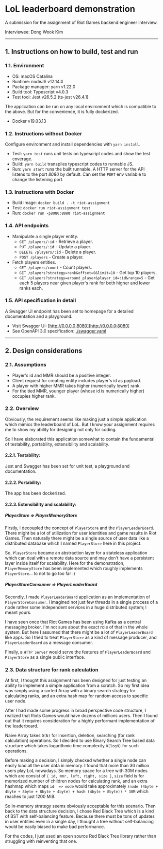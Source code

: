 # LoL leaderboard demonstration

A submission for the assignment of Riot Games backend engineer interview.

Interviewee: Dong Wook Kim 


---


## 1. Instructions on how to build, test and run

### 1.1. Environment

- OS: macOS Catalina
- Runtime: nodeJS v12.14.0
- Package manager: yarn v1.22.0
- Build tool: Typescript v4.0.3
- Test tool: Jest v26.5.2 (ts-jest v26.4.1)

The application can be run on any local environment which is compatible to the above.
But for the convenience, it is fully dockerized.

- Docker v19.03.13



### 1.2. Instructions without Docker
Configure environment and install dependencies with `yarn install`. 

- Test:  `yarn test` runs unit tests on typescript codes and show the test coverage.
- Build: `yarn build` transpiles typescript codes to runnable JS.
- Run:   `yarn start` runs the built runnable. A HTTP server for the API listens to
          the port *8080* by default. Can set the `PORT` env variable to change the listening port.



### 1.3. Instructions with Docker

- Build image: `docker build . -t riot-assignment`
- Test:        `docker run riot-assignment test`
- Run:         `docker run -p8080:8080 riot-assignment`



### 1.4. API endpoints


- Manipulate a single player entity.
    - `GET /players/:id` - Retrieve a player.
    - `PUT /players/:id` - Update a player.
    - `DELETE /players/:id` - Delete a player.
    - `POST /players` - Create a player.
- Fetch players entities.
    - `GET /players/count` - Count players.
    - `GET /players?strategy=rank&offset=0&limit=10` - Get top 10 players.
    - `GET /players?strategy=around_player&player_id=:id&range=5` - Get each 5 players near given player's rank for both higher and lower ranks each.


### 1.5. API specification in detail

A Swagger UI endpoint has been set to homepage for a detailed documentation and a playground.

- Visit Swagger UI: [http://0.0.0.0:8080](http://0.0.0.0:8080)
- See OpenAPI 3.0 specification: [./swagger.yaml](./swagger.yaml)

---


## 2. Design considerations

### 2.1. Assumptions
- Player's id and MMR should be a positive integer.
- Client request for creating entity includes player's id as payload.
- A player with higher MMR takes higher (numerically lower) rank.
- For the tied MMR, younger player (whose id is numerically higher) occupies higher rank.


### 2.2. Overview

Obviously, the requirement seems like making just a simple application which mimics the leaderboard of LoL.
But I know your assignment requires me to show my ability for designing not only for coding.

So I have elaborated this application somewhat to contain the fundamental of testability, portability,
extensibility and scalability.


#### 2.2.1. Testability:

Jest and Swagger has been set for unit test, a playground and documentation.


#### 2.2.2. Portability:
 
The app has been dockerized.


#### 2.2.3. Extensibility and scalability:


##### PlayerStore => PlayerMemoryStore

Firstly, I decoupled the concept of `PlayerStore` and the `PlayerLeaderBoard`. There might be a lot of utilization
for user identities and game results in Riot Games. Then naturally there might be a single source of user data
like a distributed database which I named `PlayerStore` here in this project.

So, `PlayerStore` became an abstraction layer for a stateless application which can deal with a remote data
source and may don't have a persistent layer inside itself for scalability. Here for the demonstration,
`PlayerMemoryStore` has been implemented which roughly implements `PlayerStore`... to not to go too far :)


##### PlayerStoreConsumer => PlayerLeaderBoard

Secondly, I made `PlayerLeaderBoard` application as an implementation of `PlayerStoreConsumer`. I imagined
not just few threads in a single process of a node rather some independent services in a huge distributed
system; I meant yours.

I have seen once that Riot Games has been using Kafka as a central messaging broker. I'm not sure about
the exact role of that in the whole system. But here I assumed that there might be a lot of `PlayerLeaderBoard`
like apps. So I tried to treat `PlayerStore` as a kind of message producer, and `PlayerLeaderBoard` as a message consumer.

Finally, a `HTTP Server` would serve the features of `PlayerLeaderBoard` and `PlayerStore` as a single public
interface.


### 2.3. Data structure for rank calculation

At first, I thought this assignment has been designed for just testing an ability to implement a simple application
from a scratch. So my first idea was simply using a sorted Array with a binary search strategy for calculating
ranks, and an extra hash map for random access to specific user node.

After I had made some progress in broad perspective code structure, I realized that Riots Games would have dozens
of millions users. Then I found out that it requires consideration for a highly performant implementation of the
leaderboard.

Naive Array takes `O(N)` for insertion, deletion, searching (for rank calculation) operations. So I decided to use
Binary Search Tree based data structure which takes logarithmic time complexity `O(logN)` for such operations.

Before making a decision, I simply checked whether a single node can easily load all the user data in memory.
I found that more than 30 million users play LoL nowadays. So memory space for a tree with 30M nodes which are consist of
`{ id, mmr, left, right, size }`, `size` field is for memorized number of children nodes for calculating rank, and
an extra hashmap which maps `id  => node` would take approximately `(node (4byte + 4byte + 8byte + 8byte + 4byte) + hash (4byte + 8byte)) * 30M`
which reaches to just 1200 MiB.

So in-memory strategy seems obviously acceptable for this scenario. Then back to the data structure decision,
I chose Red Black Tree which is a kind of BST with self-balancing feature. Because there must be tons of updates
in user entities even in a single day, I thought a tree without self-balancing would be easily biased to make bad
performance.

For the codes, I just used an open source Red Black Tree library rather than struggling with reinventing that one.
